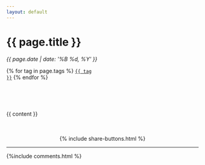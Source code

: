 ```yaml
---
layout: default
---
```


<h1> {{ page.title }} </h1>
<i>{{ page.date | date: '%B %d, %Y' }}</i>

<br/>

{% for tag in page.tags %}
  <code><a href="/tags?id={{tag}}">{{ tag }}</a></code>
{% endfor %}

<br/><br/><br/>

{{ content }}

<br/>
<br/>

<center>
{% include share-buttons.html %}
</center>
<hr/>
{%include comments.html %}
